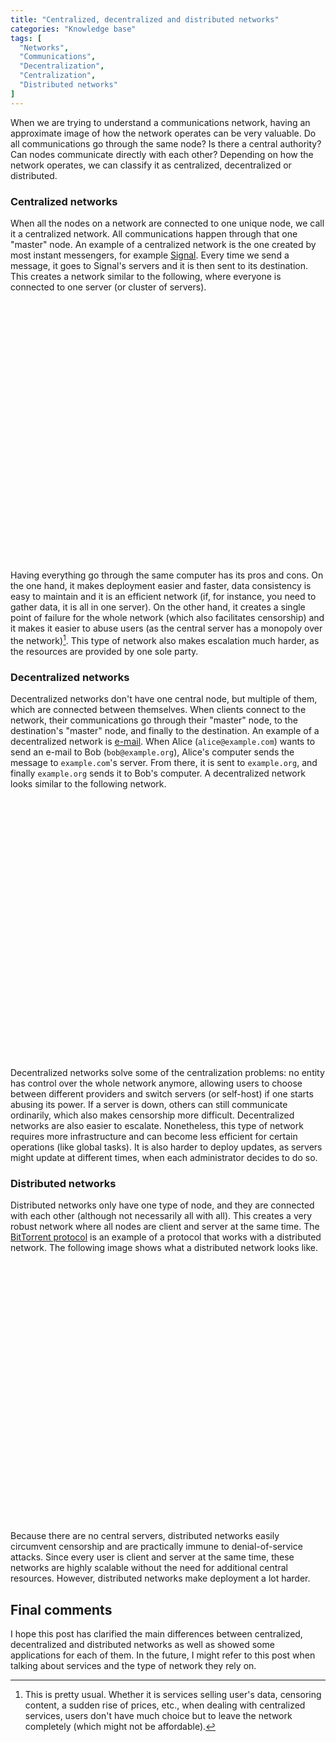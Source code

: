 ```yaml
---
title: "Centralized, decentralized and distributed networks"
categories: "Knowledge base"
tags: [
  "Networks",
  "Communications",
  "Decentralization",
  "Centralization",
  "Distributed networks"
]
---
```


When we are trying to understand a communications network, having an approximate
image of how the network operates can be very valuable. Do all communications go
through the same node? Is there a central authority? Can nodes communicate
directly with each other? Depending on how the network operates, we can classify
it as centralized, decentralized or distributed.

### Centralized networks

When all the nodes on a network are connected to one unique node, we call it a
centralized network. All communications happen through that one "master" node.
An example of a centralized network is the one created by most instant
messengers, for example [Signal][s]. Every time we send a message, it goes to
Signal's servers and it is then sent to its destination. This creates a network
similar to the following, where everyone is connected to one server (or cluster
of servers).

<p style="text-align: center"><svg class="basic-svg" viewBox="0 0 633.9 523.77"><use xlink:href="/img/blog/2020/03/types-of-networks/centralized-network.svg#l"></use></svg></p>

Having everything go through the same computer has its pros and cons. On the one
hand, it makes deployment easier and faster, data consistency is easy to
maintain and it is an efficient network (if, for instance, you need to gather
data, it is all in one server). On the other hand, it creates a single point of
failure for the whole network (which also facilitates censorship) and it makes
it easier to abuse users (as the central server has a monopoly over the
network)[^common]. This type of network also makes escalation much harder, as
the resources are provided by one sole party.

[^common]: This is pretty usual. Whether it is services selling user's data,
  censoring content, a sudden rise of prices, etc., when dealing with
  centralized services, users don't have much choice but to leave the network
  completely (which might not be affordable).

### Decentralized networks

Decentralized networks don't have one central node, but multiple of them, which
are connected between themselves. When clients connect to the network, their
communications go through their "master" node, to the destination's "master"
node, and finally to the destination. An example of a decentralized network is
[e-mail][em]. When Alice (`alice@example.com`) wants to send an e-mail to Bob
(`bob@example.org`), Alice's computer sends the message to `example.com`'s
server. From there, it is sent to `example.org`, and finally `example.org` sends
it to Bob's computer. A decentralized network looks similar to the following
network.

<p style="text-align: center"><svg class="basic-svg" viewBox="0 0 633.9 523.77"><use xlink:href="/img/blog/2020/03/types-of-networks/decentralized-network.svg#l"></use></svg></p>

Decentralized networks solve some of the centralization problems: no entity has
control over the whole network anymore, allowing users to choose between
different providers and switch servers (or self-host) if one starts abusing its
power. If a server is down, others can still communicate ordinarily, which also
makes censorship more difficult. Decentralized networks are also easier to
escalate. Nonetheless, this type of network requires more infrastructure and can
become less efficient for certain operations (like global tasks). It is also
harder to deploy updates, as servers might update at different times, when each
administrator decides to do so.

### Distributed networks

Distributed networks only have one type of node, and they are connected with
each other (although not necessarily all with all). This creates a very robust
network where all nodes are client and server at the same time. The [BitTorrent
protocol][bt] is an example of a protocol that works with a distributed network.
The following image shows what a distributed network looks like.

<p style="text-align: center"><svg class="basic-svg" viewBox="0 0 633.9 523.77"><use xlink:href="/img/blog/2020/03/types-of-networks/distributed-network.svg#l"></use></svg></p>

Because there are no central servers, distributed networks easily circumvent
censorship and are practically immune to denial-of-service attacks. Since every
user is client and server at the same time, these networks are highly scalable
without the need for additional central resources. However, distributed networks
make deployment a lot harder.

## Final comments

I hope this post has clarified the main differences between centralized,
decentralized and distributed networks as well as showed some applications for
each of them. In the future, I might refer to this post when talking about
services and the type of network they rely on.


[s]: <https://signal.org/> "Signal"
[em]: <https://en.wikipedia.org/wiki/Email> "Email — Wikipedia"
[bt]: <https://en.wikipedia.org/wiki/BitTorrent> "BitTorrent — Wikipedia"
